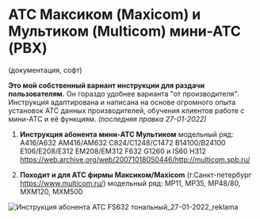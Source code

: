 
# АТС Максиком (Maxicom) и Мультиком (Multicom) мини-АТС (PBX)
(документация, софт)

**Это мой собственный вариант инструкции для раздачи пользователям.**
Он гораздо удобнее варианта "от производителя".
Инструкция адаптирована и написана на основе огромного опыта установок АТС данных производителей, обучения клиентов работе с мини-АТС и её функциям.
_(последняя правка 27-01-2022)_

1) **Инструкция абонента мини-АТС Мультиком** модельный ряд:
A416/A632 AM416/AM632
C824/C1248/C1472
B14100/B24100
E106/E208/E312
EM208/EM312
F632
G1260 и IS60
H312
https://web.archive.org/web/20071018050446/http://multicom.spb.ru/

2) **Походит и для АТС фирмы Максиком/Maxicom** (г.Санкт-петербург https://www.multicom.ru/)
 модельный ряд: MP11, MP35, MP48/80, MXM120, MXM500

![Инструкция абонента АТС FS632 тональный_27-01-2022_reklama](https://user-images.githubusercontent.com/81390857/151272711-34c8f599-6745-40cd-be2b-6682775faa09.jpg)

